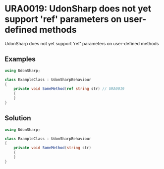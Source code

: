 # URA0019: UdonSharp does not yet support 'ref' parameters on user-defined methods

UdonSharp does not yet support 'ref' parameters on user-defined methods

## Examples

```csharp
using UdonSharp;

class ExampleClass : UdonSharpBehaviour
{
    private void SomeMethod(ref string str) // URA0019
    {
    }
}
```

## Solution

```csharp
using UdonSharp;

class ExampleClass : UdonSharpBehaviour
{
    private void SomeMethod(string str)
    {
    }
}
```
